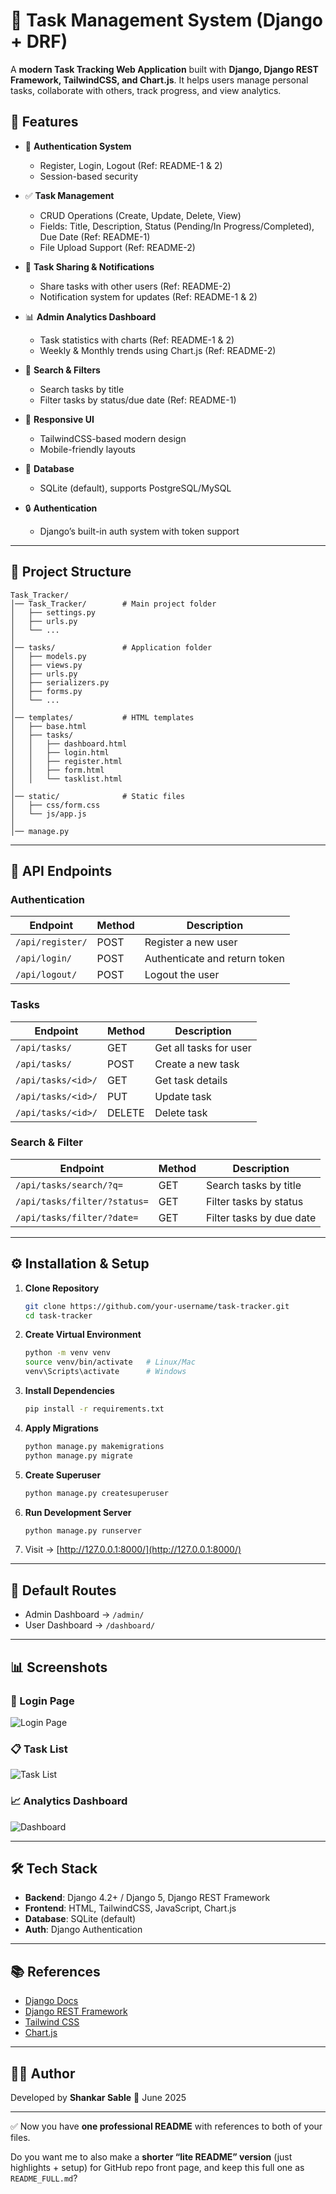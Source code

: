 
# 📝 Task Management System (Django + DRF)

A **modern Task Tracking Web Application** built with **Django, Django REST Framework, TailwindCSS, and Chart.js**.
It helps users manage personal tasks, collaborate with others, track progress, and view analytics.

## 🚀 Features

* 🔑 **Authentication System**

  * Register, Login, Logout (Ref: README-1 & 2)
  * Session-based security
* ✅ **Task Management**

  * CRUD Operations (Create, Update, Delete, View)
  * Fields: Title, Description, Status (Pending/In Progress/Completed), Due Date (Ref: README-1)
  * File Upload Support (Ref: README-2)
* 📂 **Task Sharing & Notifications**

  * Share tasks with other users (Ref: README-2)
  * Notification system for updates (Ref: README-1 & 2)
* 📊 **Admin Analytics Dashboard**

  * Task statistics with charts (Ref: README-1 & 2)
  * Weekly & Monthly trends using Chart.js (Ref: README-2)
* 🔎 **Search & Filters**

  * Search tasks by title
  * Filter tasks by status/due date (Ref: README-1)
* 🎨 **Responsive UI**

  * TailwindCSS-based modern design
  * Mobile-friendly layouts
* 💾 **Database**

  * SQLite (default), supports PostgreSQL/MySQL
* 🔒 **Authentication**

  * Django’s built-in auth system with token support

---

## 📂 Project Structure 

```
Task_Tracker/
│── Task_Tracker/        # Main project folder
│   ├── settings.py
│   ├── urls.py
│   └── ...
│
│── tasks/               # Application folder
│   ├── models.py
│   ├── views.py
│   ├── urls.py
│   ├── serializers.py
│   ├── forms.py
│   └── ...
│
│── templates/           # HTML templates
│   ├── base.html
│   ├── tasks/
│   │   ├── dashboard.html
│   │   ├── login.html
│   │   ├── register.html
│   │   ├── form.html
│   │   └── tasklist.html
│
│── static/              # Static files
│   ├── css/form.css
│   └── js/app.js
│
│── manage.py
```

---

## 📡 API Endpoints

### Authentication

| Endpoint         | Method | Description                   |
| ---------------- | ------ | ----------------------------- |
| `/api/register/` | POST   | Register a new user           |
| `/api/login/`    | POST   | Authenticate and return token |
| `/api/logout/`   | POST   | Logout the user               |

### Tasks

| Endpoint           | Method | Description            |
| ------------------ | ------ | ---------------------- |
| `/api/tasks/`      | GET    | Get all tasks for user |
| `/api/tasks/`      | POST   | Create a new task      |
| `/api/tasks/<id>/` | GET    | Get task details       |
| `/api/tasks/<id>/` | PUT    | Update task            |
| `/api/tasks/<id>/` | DELETE | Delete task            |

### Search & Filter

| Endpoint                     | Method | Description              |
| ---------------------------- | ------ | ------------------------ |
| `/api/tasks/search/?q=`      | GET    | Search tasks by title    |
| `/api/tasks/filter/?status=` | GET    | Filter tasks by status   |
| `/api/tasks/filter/?date=`   | GET    | Filter tasks by due date |

---

## ⚙️ Installation & Setup

1. **Clone Repository**

   ```bash
   git clone https://github.com/your-username/task-tracker.git
   cd task-tracker
   ```

2. **Create Virtual Environment**

   ```bash
   python -m venv venv
   source venv/bin/activate   # Linux/Mac
   venv\Scripts\activate      # Windows
   ```

3. **Install Dependencies**

   ```bash
   pip install -r requirements.txt
   ```

4. **Apply Migrations**

   ```bash
   python manage.py makemigrations
   python manage.py migrate
   ```

5. **Create Superuser**

   ```bash
   python manage.py createsuperuser
   ```

6. **Run Development Server**

   ```bash
   python manage.py runserver
   ```

7. Visit → [http://127.0.0.1:8000/](http://127.0.0.1:8000/)

---

## 🔑 Default Routes

* Admin Dashboard → `/admin/`
* User Dashboard → `/dashboard/`

---

## 📊 Screenshots

### 🔐 Login Page
![Login Page](Images/login.png)

### 📋 Task List
![Task List](Images/Create_task.png)

### 📈 Analytics Dashboard
![Dashboard](Images/Dashboard.png)


---

## 🛠️ Tech Stack

* **Backend**: Django 4.2+ / Django 5, Django REST Framework
* **Frontend**: HTML, TailwindCSS, JavaScript, Chart.js
* **Database**: SQLite (default)
* **Auth**: Django Authentication

---

## 📚 References

* [Django Docs](https://docs.djangoproject.com/)
* [Django REST Framework](https://www.django-rest-framework.org/)
* [Tailwind CSS](https://tailwindcss.com/docs)
* [Chart.js](https://www.chartjs.org/docs/latest/)

---

## 👨‍💻 Author

Developed by **Shankar Sable**
📅 June 2025

---

✅ Now you have **one professional README** with references to both of your files.

Do you want me to also make a **shorter “lite README” version** (just highlights + setup) for GitHub repo front page, and keep this full one as `README_FULL.md`?
